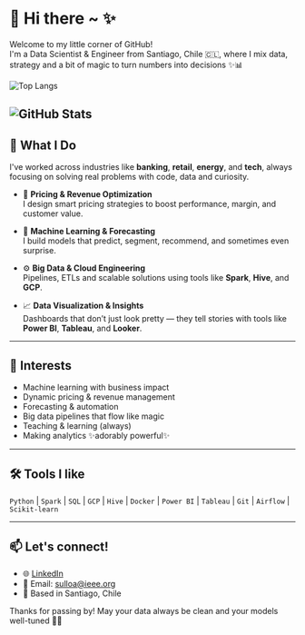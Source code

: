 # 🌟 Hi there ~ ✨

Welcome to my little corner of GitHub!  
I'm a Data Scientist & Engineer from Santiago, Chile 🇨🇱, where I mix data, strategy and a bit of magic to turn numbers into decisions ✨📊

![Top Langs](https://github-readme-stats.vercel.app/api/top-langs/?username=sightes&layout=compact&langs_count=8&theme=github_dark) 


![GitHub Stats](https://github-readme-stats.vercel.app/api?username=sightes&show_icons=true&theme=github_dark)
---

## 💼 What I Do

I've worked across industries like **banking**, **retail**, **energy**, and **tech**, always focusing on solving real problems with code, data and curiosity.

- 🎯 **Pricing & Revenue Optimization**  
  I design smart pricing strategies to boost performance, margin, and customer value.

- 🧠 **Machine Learning & Forecasting**  
  I build models that predict, segment, recommend, and sometimes even surprise.

- ⚙️ **Big Data & Cloud Engineering**  
  Pipelines, ETLs and scalable solutions using tools like **Spark**, **Hive**, and **GCP**.

- 📈 **Data Visualization & Insights**  
  Dashboards that don’t just look pretty — they tell stories with tools like **Power BI**, **Tableau**, and **Looker**.

---

## 🧁 Interests

- Machine learning with business impact  
- Dynamic pricing & revenue management  
- Forecasting & automation  
- Big data pipelines that flow like magic  
- Teaching & learning (always)  
- Making analytics ✨adorably powerful✨

---

## 🛠️ Tools I like

`Python` | `Spark` | `SQL` | `GCP` | `Hive` | `Docker` | `Power BI` | `Tableau` | `Git` | `Airflow` | `Scikit-learn`

---

## 📫 Let's connect!

- 🌐 [LinkedIn](https://linkedin.com/in/sightes)  
- 💌 Email: sulloa@ieee.org  
- 📍 Based in Santiago, Chile  

Thanks for passing by! May your data always be clean and your models well-tuned 🌸🚀
